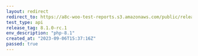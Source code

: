 ```yaml
---
layout: redirect
redirect_to: https://a8c-woo-test-reports.s3.amazonaws.com/public/release/8.1.0-rc.1/php-8.1/api/index.html
test_type: api
release_tag: 8.1.0-rc.1
env_description: "php-8.1"
created_at: "2023-09-06T15:37:16Z"
passed: true
---
```

